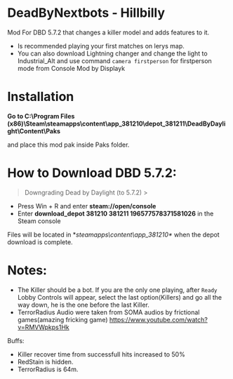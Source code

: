 

# DeadByNextbots - Hillbilly
Mod For DBD 5.7.2 that changes a killer model and adds features to it.
- Is recommended playing your first matches on lerys map.
- You can also download Lightning changer and change the light to Industrial_Alt and use command `camera firstperson` for firstperson mode from Console Mod by Displayk


# Installation

 **Go to C:\Program Files (x86)\Steam\steamapps\content\app_381210\depot_381211\DeadByDaylight\Content\Paks**

and place this mod pak inside Paks folder.


# How to Download DBD 5.7.2:

> Downgrading Dead by Daylight (to 5.7.2) >

* Press Win + R and enter **steam://open/console**
* Enter **download_depot 381210 381211 196577578371581026** in the Steam console

Files will be located in **steamapps\content\app_381210\** when the depot download is complete.


# Notes:
- The Killer should be a bot. If you are the only one playing, after `Ready` Lobby Controls will appear, select the last option(Killers) and go all the way down, he is the one before the last Killer.
- TerrorRadius Audio were taken from SOMA audios by frictional games(amazing fricking game) https://www.youtube.com/watch?v=RMVWpkps1Hk


Buffs:
- Killer recover time from successfull hits increased to 50%
- RedStain is hidden.
- TerrorRadius is 64m.

